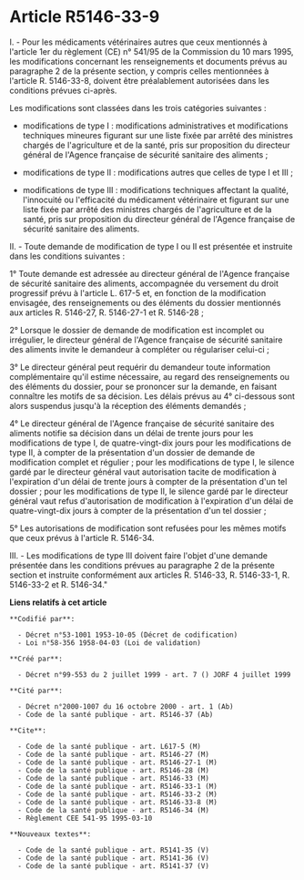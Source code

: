 # Article R5146-33-9

I. - Pour les médicaments vétérinaires autres que ceux mentionnés à l'article 1er du règlement (CE) n° 541/95 de la
Commission du 10 mars 1995, les modifications concernant les renseignements et documents prévus au paragraphe 2 de la
présente section, y compris celles mentionnées à l'article R. 5146-33-8, doivent être préalablement autorisées dans les
conditions prévues ci-après.

Les modifications sont classées dans les trois catégories suivantes :

- modifications de type I : modifications administratives et modifications techniques mineures figurant sur une liste fixée
par arrêté des ministres chargés de l'agriculture et de la santé, pris sur proposition du directeur général de l'Agence
française de sécurité sanitaire des aliments ;

- modifications de type II : modifications autres que celles de type I et III ;

- modifications de type III : modifications techniques affectant la qualité, l'innocuité ou l'efficacité du médicament
vétérinaire et figurant sur une liste fixée par arrêté des ministres chargés de l'agriculture et de la santé, pris sur
proposition du directeur général de l'Agence française de sécurité sanitaire des aliments.

II. - Toute demande de modification de type I ou II est présentée et instruite dans les conditions suivantes :

1° Toute demande est adressée au directeur général de l'Agence française de sécurité sanitaire des aliments, accompagnée du
versement du droit progressif prévu à l'article L. 617-5 et, en fonction de la modification envisagée, des renseignements ou
des éléments du dossier mentionnés aux articles R. 5146-27, R. 5146-27-1 et R. 5146-28 ;

2° Lorsque le dossier de demande de modification est incomplet ou irrégulier, le directeur général de l'Agence française de
sécurité sanitaire des aliments invite le demandeur à compléter ou régulariser celui-ci ;

3° Le directeur général peut requérir du demandeur toute information complémentaire qu'il estime nécessaire, au regard des
renseignements ou des éléments du dossier, pour se prononcer sur la demande, en faisant connaître les motifs de sa décision.
Les délais prévus au 4° ci-dessous sont alors suspendus jusqu'à la réception des éléments demandés ;

4° Le directeur général de l'Agence française de sécurité sanitaire des aliments notifie sa décision dans un délai de trente
jours pour les modifications de type I, de quatre-vingt-dix jours pour les modifications de type II, à compter de la
présentation d'un dossier de demande de modification complet et régulier ; pour les modifications de type I, le silence gardé
par le directeur général vaut autorisation tacite de modification à l'expiration d'un délai de trente jours à compter de la
présentation d'un tel dossier ; pour les modifications de type II, le silence gardé par le directeur général vaut refus
d'autorisation de modification à l'expiration d'un délai de quatre-vingt-dix jours à compter de la présentation d'un tel
dossier ;

5° Les autorisations de modification sont refusées pour les mêmes motifs que ceux prévus à l'article R. 5146-34.

III. - Les modifications de type III doivent faire l'objet d'une demande présentée dans les conditions prévues au paragraphe
2 de la présente section et instruite conformément aux articles R. 5146-33, R. 5146-33-1, R. 5146-33-2 et R. 5146-34."

**Liens relatifs à cet article**

	**Codifié par**:

	  - Décret n°53-1001 1953-10-05 (Décret de codification)
	  - Loi n°58-356 1958-04-03 (Loi de validation)

	**Créé par**:

	  - Décret n°99-553 du 2 juillet 1999 - art. 7 () JORF 4 juillet 1999

	**Cité par**:

	  - Décret n°2000-1007 du 16 octobre 2000 - art. 1 (Ab)
	  - Code de la santé publique - art. R5146-37 (Ab)

	**Cite**:

	  - Code de la santé publique - art. L617-5 (M)
	  - Code de la santé publique - art. R5146-27 (M)
	  - Code de la santé publique - art. R5146-27-1 (M)
	  - Code de la santé publique - art. R5146-28 (M)
	  - Code de la santé publique - art. R5146-33 (M)
	  - Code de la santé publique - art. R5146-33-1 (M)
	  - Code de la santé publique - art. R5146-33-2 (M)
	  - Code de la santé publique - art. R5146-33-8 (M)
	  - Code de la santé publique - art. R5146-34 (M)
	  - Règlement CEE 541-95 1995-03-10

	**Nouveaux textes**:

	  - Code de la santé publique - art. R5141-35 (V)
	  - Code de la santé publique - art. R5141-36 (V)
	  - Code de la santé publique - art. R5141-37 (V)
